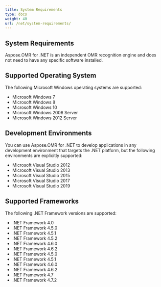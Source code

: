 ```yaml
---
title: System Requirements
type: docs
weight: 40
url: /net/system-requirements/
---
```


## System Requirements
Aspose.OMR for .NET is an independent OMR recognition engine and does not need to have any specific software installed.
## Supported Operating System
The following Microsoft Windows operating systems are supported:

- Microsoft Windows 7
- Microsoft Windows 8
- Microsoft Windows 10
- Microsoft Windows 2008 Server
- Microsoft Windows 2012 Server
## Development Environments
You can use Aspose.OMR for .NET to develop applications in any development environment that targets the .NET platform, but the following environments are explicitly supported:

- Microsoft Visual Studio 2012
- Microsoft Visual Studio 2013
- Microsoft Visual Studio 2015
- Microsoft Visual Studio 2017
- Microsoft Visual Studio 2019

## Supported Frameworks
The following .NET Framework versions are supported:

- .NET Framework 4.0
- .NET Framework 4.5.0
- .NET Framework 4.5.1
- .NET Framework 4.5.2
- .NET Framework 4.6.0
- .NET Framework 4.6.2
- .NET Framework 4.5.0
- .NET Framework 4.5.1
- .NET Framework 4.6.0
- .NET Framework 4.6.2
- .NET Framework 4.7
- .NET Framework 4.7.2

